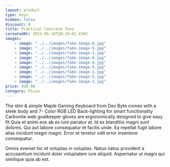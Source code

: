 ```yaml
---
layout: product
type: boys
hidden: false
discount: 0
title: Practical Concrete Tuna
careatedAt: 2021-05-10T20:19:02.430Z
images:
    - image: "../../images/fake-image-6.jpg"
    - image: "../../images/fake-image-5.jpg"
    - image: "../../images/fake-image-1.jpg"
    - image: "../../images/fake-image-6.jpg"
    - image: "../../images/fake-image-6.jpg"
    - image: "../../images/fake-image-5.jpg"
    - image: "../../images/fake-image-1.jpg"
    - image: "../../images/fake-image-5.jpg"
    - image: "../../images/fake-image-1.jpg"
price: 928.00
category: Pizza
---
```

The slim & simple Maple Gaming Keyboard from Dev Byte comes with a sleek body and 7- Color RGB LED Back-lighting for smart functionality
Carbonite web goalkeeper gloves are ergonomically designed to give easy fit
Quia et animi eos ab ex iure pariatur at. Id ex blanditiis magni sunt dolores. Qui aut labore consequatur et facilis unde. Ea repellat fugit labore alias incidunt magni magni. Error et tenetur odit error inventore consequatur.
 Omnis eveniet hic et voluptas in voluptas. Natus natus provident a accusantium incidunt dolor voluptatem iure aliquid. Aspernatur ut magni qui similique quia ab est.
